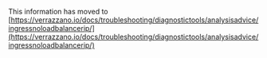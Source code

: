 This information has moved to [https://verrazzano.io/docs/troubleshooting/diagnostictools/analysisadvice/ingressnoloadbalancerip/](https://verrazzano.io/docs/troubleshooting/diagnostictools/analysisadvice/ingressnoloadbalancerip/)
